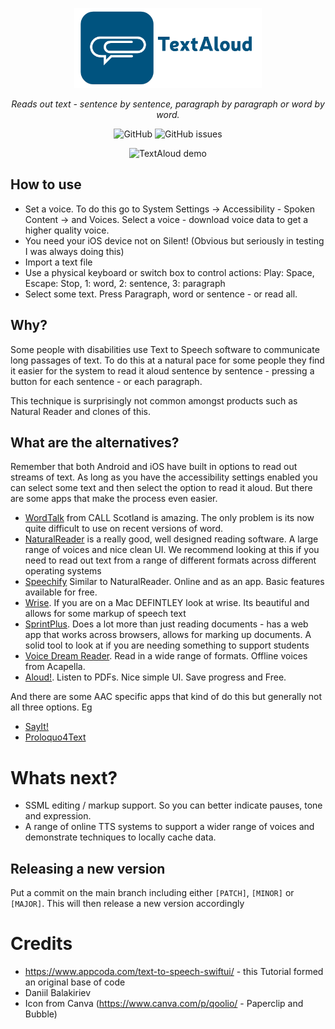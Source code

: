 <p align="center">
  <a href="https://acecentre.org.uk/">
    <img src="https://raw.githubusercontent.com/AceCentre/TextAloud/main/readme-logo.png" alt="TextAloud logo" width="300" />
  </a>
</p>
<p align="center"><i>Reads out text - sentence by sentence, paragraph by paragraph or word by word.</i></p>

<p align="center">
  <img alt="GitHub" src="https://img.shields.io/github/license/AceCentre/TextAloud">
  <img alt="GitHub issues" src="https://img.shields.io/github/issues/AceCentre/TextAloud">
</p>

<p align="center">
  <img src="https://raw.githubusercontent.com/AceCentre/TextAloud/main/readme-demo.gif" alt="TextAloud demo" width="250" />
</p>

## How to use

- Set a voice. To do this go to System Settings -> Accessibility - Spoken Content -> and Voices. Select a voice - download voice data to get a higher quality voice.
- You need your iOS device not on Silent! (Obvious but seriously in testing I was always doing this)
- Import a text file
- Use a physical keyboard or switch box to control actions: Play: Space, Escape: Stop, 1: word, 2: sentence, 3: paragraph
- Select some text. Press Paragraph, word or sentence - or read all.

## Why?

Some people with disabilities use Text to Speech software to communicate long passages of text. To do this at a natural pace for some people they find it easier for the system to read it aloud sentence by sentence - pressing a button for each sentence - or each paragraph.

This technique is surprisingly not common amongst products such as Natural Reader and clones of this.

## What are the alternatives?

Remember that both Android and iOS have built in options to read out streams of text. As long as you have the accessibility settings enabled you can select some text and then select the option to read it aloud. But there are some apps that make the process even easier.

- [WordTalk](https://www.wordtalk.org.uk/) from CALL Scotland is amazing. The only problem is its now quite difficult to use on recent versions of word.
- [NaturalReader](https://www.naturalreaders.com/) is a really good, well designed reading software. A large range of voices and nice clean UI. We recommend looking at this if you need to read out text from a range of different formats across different operating systems
- [Speechify](https://speechify.com/) Similar to NaturalReader. Online and as an app. Basic features available for free.
- [Wrise](https://www.assistiveware.com/products/wrise). If you are on a Mac DEFINTLEY look at wrise. Its beautiful and allows for some markup of speech text
- [SprintPlus](https://www.jabbla.co.uk/software/sprintplus/). Does a lot more than just reading documents - has a web app that works across browsers, allows for marking up documents. A solid tool to look at if you are needing something to support students
- [Voice Dream Reader](https://www.voicedream.com/reader/). Read in a wide range of formats. Offline voices from Acapella.
- [Aloud!](https://appappworks.com/aloud/). Listen to PDFs. Nice simple UI. Save progress and Free.

And there are some AAC specific apps that kind of do this but generally not all three options. Eg

- [SayIt!](https://enaboapps.com/sayit-easy-aac/)
- [Proloquo4Text](https://www.assistiveware.com/products/proloquo4text)

# Whats next?

- SSML editing / markup support. So you can better indicate pauses, tone and expression.
- A range of online TTS systems to support a wider range of voices and demonstrate techniques to locally cache data.

## Releasing a new version

Put a commit on the main branch including either `[PATCH]`, `[MINOR]` or `[MAJOR]`. This will then release a new version accordingly

# Credits

- https://www.appcoda.com/text-to-speech-swiftui/ - this Tutorial formed an original base of code
- Daniil Balakiriev
- Icon from Canva (https://www.canva.com/p/qoolio/ - Paperclip and Bubble)
